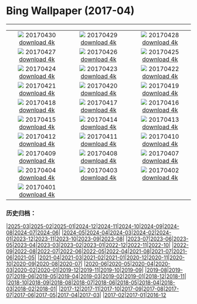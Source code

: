 # Bing Wallpaper (2017-04)
**************
| | | |
| :----: | :----: | :----: |
| ![](https://www.bing.com/az/hprichbg/rb/SouthMoravian_EN-US11652881532_1920x1080.jpg) 20170430 [download 4k](https://www.bing.com/az/hprichbg/rb/SouthMoravian_EN-US11652881532_UHD.jpg) | ![](https://www.bing.com/az/hprichbg/rb/SoundSuits_EN-US11561095548_1920x1080.jpg) 20170429 [download 4k](https://www.bing.com/az/hprichbg/rb/SoundSuits_EN-US11561095548_UHD.jpg) | ![](https://www.bing.com/az/hprichbg/rb/SproutVideo_EN-US11890393462_1920x1080.jpg) 20170428 [download 4k](https://www.bing.com/az/hprichbg/rb/SproutVideo_EN-US11890393462_UHD.jpg) |
| ![](https://www.bing.com/az/hprichbg/rb/SaronicGulf_EN-US8379891695_1920x1080.jpg) 20170427 [download 4k](https://www.bing.com/az/hprichbg/rb/SaronicGulf_EN-US8379891695_UHD.jpg) | ![](https://www.bing.com/az/hprichbg/rb/CivitadiBagnoregio_EN-US13033336798_1920x1080.jpg) 20170426 [download 4k](https://www.bing.com/az/hprichbg/rb/CivitadiBagnoregio_EN-US13033336798_UHD.jpg) | ![](https://www.bing.com/az/hprichbg/rb/AfricaWeaverbirds_EN-US9680293413_1920x1080.jpg) 20170425 [download 4k](https://www.bing.com/az/hprichbg/rb/AfricaWeaverbirds_EN-US9680293413_UHD.jpg) |
| ![](https://www.bing.com/az/hprichbg/rb/ReadingRoom_EN-US11897070182_1920x1080.jpg) 20170424 [download 4k](https://www.bing.com/az/hprichbg/rb/ReadingRoom_EN-US11897070182_UHD.jpg) | ![](https://www.bing.com/az/hprichbg/rb/SolDucValley_EN-US10774187238_1920x1080.jpg) 20170423 [download 4k](https://www.bing.com/az/hprichbg/rb/SolDucValley_EN-US10774187238_UHD.jpg) | ![](https://www.bing.com/az/hprichbg/rb/ZoomOut_EN-US4471982075_1920x1080.jpg) 20170422 [download 4k](https://www.bing.com/az/hprichbg/rb/ZoomOut_EN-US4471982075_UHD.jpg) |
| ![](https://www.bing.com/az/hprichbg/rb/SolarFarm_EN-US5419977179_1920x1080.jpg) 20170421 [download 4k](https://www.bing.com/az/hprichbg/rb/SolarFarm_EN-US5419977179_UHD.jpg) | ![](https://www.bing.com/az/hprichbg/rb/GrayWolf_EN-US10344926106_1920x1080.jpg) 20170420 [download 4k](https://www.bing.com/az/hprichbg/rb/GrayWolf_EN-US10344926106_UHD.jpg) | ![](https://www.bing.com/az/hprichbg/rb/BristleconePine_EN-US9234523201_1920x1080.jpg) 20170419 [download 4k](https://www.bing.com/az/hprichbg/rb/BristleconePine_EN-US9234523201_UHD.jpg) |
| ![](https://www.bing.com/az/hprichbg/rb/GlacierBay_EN-US14938982506_1920x1080.jpg) 20170418 [download 4k](https://www.bing.com/az/hprichbg/rb/GlacierBay_EN-US14938982506_UHD.jpg) | ![](https://www.bing.com/az/hprichbg/rb/BatCave_EN-US10431235354_1920x1080.jpg) 20170417 [download 4k](https://www.bing.com/az/hprichbg/rb/BatCave_EN-US10431235354_UHD.jpg) | ![](https://www.bing.com/az/hprichbg/rb/GroundNest_EN-US9526590225_1920x1080.jpg) 20170416 [download 4k](https://www.bing.com/az/hprichbg/rb/GroundNest_EN-US9526590225_UHD.jpg) |
| ![](https://www.bing.com/az/hprichbg/rb/BoothsAmphitheater_EN-US9133164739_1920x1080.jpg) 20170415 [download 4k](https://www.bing.com/az/hprichbg/rb/BoothsAmphitheater_EN-US9133164739_UHD.jpg) | ![](https://www.bing.com/az/hprichbg/rb/TitanicBelfast_EN-US7528306628_1920x1080.jpg) 20170414 [download 4k](https://www.bing.com/az/hprichbg/rb/TitanicBelfast_EN-US7528306628_UHD.jpg) | ![](https://www.bing.com/az/hprichbg/rb/MVAU_EN-US9251672081_1920x1080.jpg) 20170413 [download 4k](https://www.bing.com/az/hprichbg/rb/MVAU_EN-US9251672081_UHD.jpg) |
| ![](https://www.bing.com/az/hprichbg/rb/SpacewalkSelfie_EN-US10118363891_1920x1080.jpg) 20170412 [download 4k](https://www.bing.com/az/hprichbg/rb/SpacewalkSelfie_EN-US10118363891_UHD.jpg) | ![](https://www.bing.com/az/hprichbg/rb/WindmillLighthouse_EN-US13814098095_1920x1080.jpg) 20170411 [download 4k](https://www.bing.com/az/hprichbg/rb/WindmillLighthouse_EN-US13814098095_UHD.jpg) | ![](https://www.bing.com/az/hprichbg/rb/ArcticFoxSibs_EN-US7417451993_1920x1080.jpg) 20170410 [download 4k](https://www.bing.com/az/hprichbg/rb/ArcticFoxSibs_EN-US7417451993_UHD.jpg) |
| ![](https://www.bing.com/az/hprichbg/rb/TulipFestival_EN-US8173850763_1920x1080.jpg) 20170409 [download 4k](https://www.bing.com/az/hprichbg/rb/TulipFestival_EN-US8173850763_UHD.jpg) | ![](https://www.bing.com/az/hprichbg/rb/KalsoyIsland_EN-US11592671539_1920x1080.jpg) 20170408 [download 4k](https://www.bing.com/az/hprichbg/rb/KalsoyIsland_EN-US11592671539_UHD.jpg) | ![](https://www.bing.com/az/hprichbg/rb/PhrayaNakhonCave_EN-US10144143703_1920x1080.jpg) 20170407 [download 4k](https://www.bing.com/az/hprichbg/rb/PhrayaNakhonCave_EN-US10144143703_UHD.jpg) |
| ![](https://www.bing.com/az/hprichbg/rb/ChobeChick_EN-US10273456098_1920x1080.jpg) 20170404 [download 4k](https://www.bing.com/az/hprichbg/rb/ChobeChick_EN-US10273456098_UHD.jpg) | ![](https://www.bing.com/az/hprichbg/rb/DivingGondola_EN-US11480704756_1920x1080.jpg) 20170403 [download 4k](https://www.bing.com/az/hprichbg/rb/DivingGondola_EN-US11480704756_UHD.jpg) | ![](https://www.bing.com/az/hprichbg/rb/LavaTubeIce_EN-US11777109356_1920x1080.jpg) 20170402 [download 4k](https://www.bing.com/az/hprichbg/rb/LavaTubeIce_EN-US11777109356_UHD.jpg) |
| ![](https://www.bing.com/az/hprichbg/rb/MeerkatAmuck_EN-US5734433814_1920x1080.jpg) 20170401 [download 4k](https://www.bing.com/az/hprichbg/rb/MeerkatAmuck_EN-US5734433814_UHD.jpg) |  |  |

### 历史归档：

|[2025-03](/../2025-03/2025-03.md)|[2025-02](/../2025-02/2025-02.md)|[2025-01](/../2025-01/2025-01.md)|[2024-12](/../2024-12/2024-12.md)|[2024-11](/../2024-11/2024-11.md)|[2024-10](/../2024-10/2024-10.md)|[2024-09](/../2024-09/2024-09.md)|[2024-08](/../2024-08/2024-08.md)|[2024-07](/../2024-07/2024-07.md)|[2024-06](/../2024-06/2024-06.md)|
|[2024-05](/../2024-05/2024-05.md)|[2024-04](/../2024-04/2024-04.md)|[2024-03](/../2024-03/2024-03.md)|[2024-02](/../2024-02/2024-02.md)|[2024-01](/../2024-01/2024-01.md)|[2023-12](/../2023-12/2023-12.md)|[2023-11](/../2023-11/2023-11.md)|[2023-10](/../2023-10/2023-10.md)|[2023-09](/../2023-09/2023-09.md)|[2023-08](/../2023-08/2023-08.md)|
|[2023-07](/../2023-07/2023-07.md)|[2023-06](/../2023-06/2023-06.md)|[2023-05](/../2023-05/2023-05.md)|[2023-04](/../2023-04/2023-04.md)|[2023-03](/../2023-03/2023-03.md)|[2023-02](/../2023-02/2023-02.md)|[2023-01](/../2023-01/2023-01.md)|[2022-12](/../2022-12/2022-12.md)|[2022-11](/../2022-11/2022-11.md)|[2022-10](/../2022-10/2022-10.md)|
|[2022-09](/../2022-09/2022-09.md)|[2022-08](/../2022-08/2022-08.md)|[2022-07](/../2022-07/2022-07.md)|[2022-06](/../2022-06/2022-06.md)|[2022-05](/../2022-05/2022-05.md)|[2022-04](/../2022-04/2022-04.md)|[2021-08](/../2021-08/2021-08.md)|[2021-07](/../2021-07/2021-07.md)|[2021-06](/../2021-06/2021-06.md)|[2021-05](/../2021-05/2021-05.md)|
|[2021-04](/../2021-04/2021-04.md)|[2021-03](/../2021-03/2021-03.md)|[2021-02](/../2021-02/2021-02.md)|[2021-01](/../2021-01/2021-01.md)|[2020-12](/../2020-12/2020-12.md)|[2020-11](/../2020-11/2020-11.md)|[2020-10](/../2020-10/2020-10.md)|[2020-09](/../2020-09/2020-09.md)|[2020-08](/../2020-08/2020-08.md)|[2020-07](/../2020-07/2020-07.md)|
|[2020-06](/../2020-06/2020-06.md)|[2020-05](/../2020-05/2020-05.md)|[2020-04](/../2020-04/2020-04.md)|[2020-03](/../2020-03/2020-03.md)|[2020-02](/../2020-02/2020-02.md)|[2020-01](/../2020-01/2020-01.md)|[2019-12](/../2019-12/2019-12.md)|[2019-11](/../2019-11/2019-11.md)|[2019-10](/../2019-10/2019-10.md)|[2019-09](/../2019-09/2019-09.md)|
|[2019-08](/../2019-08/2019-08.md)|[2019-07](/../2019-07/2019-07.md)|[2019-06](/../2019-06/2019-06.md)|[2019-05](/../2019-05/2019-05.md)|[2019-04](/../2019-04/2019-04.md)|[2019-03](/../2019-03/2019-03.md)|[2019-02](/../2019-02/2019-02.md)|[2019-01](/../2019-01/2019-01.md)|[2018-12](/../2018-12/2018-12.md)|[2018-11](/../2018-11/2018-11.md)|
|[2018-10](/../2018-10/2018-10.md)|[2018-09](/../2018-09/2018-09.md)|[2018-08](/../2018-08/2018-08.md)|[2018-07](/../2018-07/2018-07.md)|[2018-06](/../2018-06/2018-06.md)|[2018-05](/../2018-05/2018-05.md)|[2018-04](/../2018-04/2018-04.md)|[2018-03](/../2018-03/2018-03.md)|[2018-02](/../2018-02/2018-02.md)|[2018-01](/../2018-01/2018-01.md)|
|[2017-12](/../2017-12/2017-12.md)|[2017-11](/../2017-11/2017-11.md)|[2017-10](/../2017-10/2017-10.md)|[2017-09](/../2017-09/2017-09.md)|[2017-08](/../2017-08/2017-08.md)|[2017-07](/../2017-07/2017-07.md)|[2017-06](/../2017-06/2017-06.md)|[2017-05](/../2017-05/2017-05.md)|[2017-04](/2017-04.md)|[2017-03](/../2017-03/2017-03.md)|
|[2017-02](/../2017-02/2017-02.md)|[2017-01](/../2017-01/2017-01.md)|[2016-12](/../2016-12/2016-12.md)